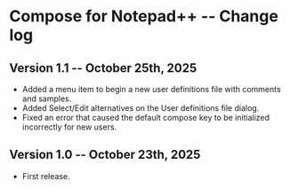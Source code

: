 # Compose for Notepad++ -- Change log

## Version 1.1 -- October 25th, 2025

* Added a menu item to begin a new user definitions file with comments and samples.
* Added Select/Edit alternatives on the User definitions file dialog.
* Fixed an error that caused the default compose key to be initialized incorrectly for new users.

## Version 1.0 -- October 23th, 2025

* First release.